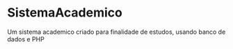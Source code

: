 # SistemaAcademico
Um sistema academico criado para finalidade de estudos, usando banco de dados e PHP
